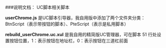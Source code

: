 ###说明文档：
UC脚本相关脚本

**userChrome.js** 是UC脚本引导器，我自用版中添加了两个文件夹分类：BtnScript（表示带按钮的脚本）、PteScript（表示是私用脚本）

**rebuild_userChrome.uc.xul** 是我自用的精简版UC管理器，可在脚本 51 行处设置按钮位置，1：表示按钮在地址栏，0：表示按钮在三道杠前面

